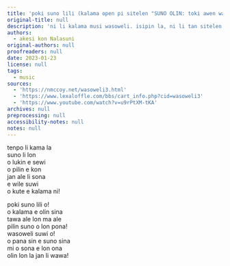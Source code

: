 ```yaml
---
title: 'poki suno lili (kalama open pi sitelen "SUNO OLIN: toki awen wasoweli")'
original-title: null
description: 'ni li kalama musi wasoweli. isipin la, ni li tan sitelen tawa musi. (wasoweli li seme? ona li pona li suwi li olin.)'
authors:
  - akesi kon Nalasuni
original-authors: null
proofreaders: null
date: 2023-01-23
license: null
tags:
  - music
sources:
  - 'https://nmccoy.net/wasoweli3.html'
  - 'https://www.lexaloffle.com/bbs/cart_info.php?cid=wasoweli3'
  - 'https://www.youtube.com/watch?v=u9rPtXM-tKA'
archives: null
preprocessing: null
accessibility-notes: null
notes: null
---
```

tenpo li kama la  
suno li lon  
o lukin e sewi  
o pilin e kon  
jan ale li sona  
e wile suwi  
o kute e kalama ni!

poki suno lili o!  
o kalama e olin sina  
tawa ale lon ma ale  
pilin suno o lon pona!  
wasoweli suwi o!  
o pana sin e suno sina  
mi o sona e lon ona  
olin lon la jan li wawa!
